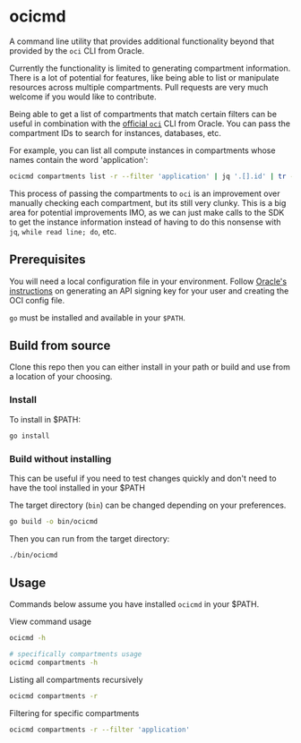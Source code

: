 # ocicmd

A command line utility that provides additional functionality beyond that provided by the `oci` CLI from Oracle.

Currently the functionality is limited to generating compartment information. There is a lot of potential for features, like being able to list or manipulate resources across multiple compartments. Pull requests are very much welcome if you would like to contribute.

Being able to get a list of compartments that match certain filters can be useful in combination with the [official `oci`](https://docs.oracle.com/en-us/iaas/Content/API/Concepts/cliconcepts.htm) CLI from Oracle. You can pass the compartment IDs to search for instances, databases, etc.

For example, you can list all compute instances in compartments whose names contain the word 'application':

```sh
ocicmd compartments list -r --filter 'application' | jq '.[].id' | tr -d '"' | while read line ; do oci compute instance list --compartment-id $line | jq '[.data[] | {id, "display-name", "availability-domain"}]' ; done
```

This process of passing the compartments to `oci` is an improvement over manually checking each compartment, but its still very clunky. This is a big area for potential improvements IMO, as we can just make calls to the SDK to get the instance information instead of having to do this nonsense with `jq`, `while read line; do`, etc.

## Prerequisites

You will need a local configuration file in your environment. Follow [Oracle's instructions](https://docs.oracle.com/en-us/iaas/Content/API/Concepts/apisigningkey.htm#apisigningkey_topic_How_to_Generate_an_API_Signing_Key_Console) on generating an API signing key for your user and creating the OCI config file.

`go` must be installed and available in your `$PATH`.

## Build from source

Clone this repo then you can either install in your path or build and use from a location of your choosing.

### Install

To install in $PATH:

```sh
go install
```

### Build without installing

This can be useful if you need to test changes quickly and don't need to have the tool installed in your $PATH

The target directory (`bin`) can be changed depending on your preferences.

```sh
go build -o bin/ocicmd
```

Then you can run from the target directory:

```sh
./bin/ocicmd
```

## Usage

Commands below assume you have installed `ocicmd` in your $PATH.

View command usage

```sh
ocicmd -h

# specifically compartments usage
ocicmd compartments -h
```

Listing all compartments recursively

```sh
ocicmd compartments -r
```

Filtering for specific compartments

```sh
ocicmd compartments -r --filter 'application'
```
